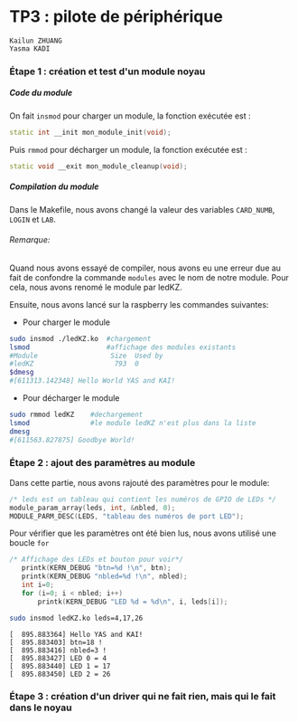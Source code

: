 # TP3 : pilote de périphérique

```
Kailun ZHUANG
Yasma KADI
```

### Étape 1 : création et test d'un module noyau

##### Code du module

On fait `insmod` pour charger un module, la fonction exécutée est :

```cpp
static int __init mon_module_init(void);
```

Puis `rmmod` pour décharger un module, la fonction exécutée est :

```cpp
static void __exit mon_module_cleanup(void);
```

##### Compilation du module

Dans le Makefile, nous avons changé la valeur des variables `CARD_NUMB`, `LOGIN` et `LAB`.

###### Remarque:
Quand nous avons essayé de compiler, nous avons eu une erreur due au fait de confondre la commande `modules` avec le nom de notre module. Pour cela, nous avons renomé le module par ledKZ. 

Ensuite, nous avons lancé sur la raspberry les commandes suivantes:

- Pour charger le module
```bash
sudo insmod ./ledKZ.ko 	#chargement
lsmod 					#affichage des modules existants
#Module                  Size  Used by
#ledKZ                    793  0 
$dmesg 
#[611313.142348] Hello World YAS and KAI!
```

- Pour décharger le module
```bash
sudo rmmod ledKZ	#dechargement
lsmod 				#le module ledKZ n'est plus dans la liste
dmesg 
#[611563.827875] Goodbye World!
```

### Étape 2 : ajout des paramètres au module

Dans cette partie, nous avons rajouté des paramètres pour le module:

```cpp
/* leds est un tableau qui contient les numéros de GPIO de LEDs */
module_param_array(leds, int, &nbled, 0);
MODULE_PARM_DESC(LEDS, "tableau des numéros de port LED");

```
Pour vérifier que les paramètres ont été bien lus, nous avons utilisé une boucle `for` 

```cpp
/* Affichage des LEDs et bouton pour voir*/
   printk(KERN_DEBUG "btn=%d !\n", btn);
   printk(KERN_DEBUG "nbled=%d !\n", nbled);
   int i=0;
   for (i=0; i < nbled; i++)
       printk(KERN_DEBUG "LED %d = %d\n", i, leds[i]);
```

```bash
sudo insmod ledKZ.ko leds=4,17,26
```

```
[  895.883364] Hello YAS and KAI!
[  895.883403] btn=18 !
[  895.883416] nbled=3 !
[  895.883427] LED 0 = 4
[  895.883440] LED 1 = 17
[  895.883450] LED 2 = 26
```
### Étape 3 : création d'un driver qui ne fait rien, mais qui le fait dans le noyau

